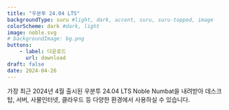 ```yaml
---
title: "우분투 24.04 LTS"
backgroundType: suru #light, dark, accent, suru, suru-topped, image
colorScheme: dark #dark, light
image: noble.svg
# backgroundImage: bg.png
buttons:
    - label: 다운로드
      url: download
draft: false
date: 2024-04-26
---
```

가장 최근 2024년 4월 출시된 우분투 24.04 LTS Noble Numbat을 내려받아 데스크탑, 서버, 사물인터넷, 클라우드 등 다양한 환경에서 사용하실 수 있습니다.
